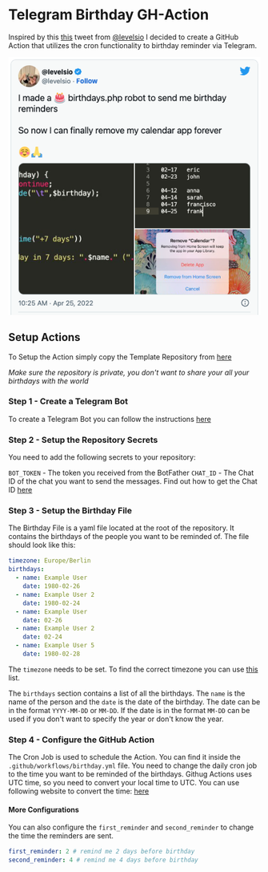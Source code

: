 # Telegram Birthday GH-Action

Inspired by this [this](https://twitter.com/levelsio/status/1518506440939683840) tweet from [@levelsio](hhttps://twitter.com/levelsio) I decided to create a GitHub Action that utilizes the cron functionality to birthday reminder via Telegram.

![Image of Tweet](doc/image.png)
## Setup Actions

To Setup the Action simply copy the Template Repository from [here]()

*Make sure the repository is private, you don't want to share your all your birthdays with the world*

### Step 1 - Create a Telegram Bot

To create a Telegram Bot you can follow the instructions [here](https://core.telegram.org/bots#6-botfather)

### Step 2 - Setup the Repository Secrets

You need to add the following secrets to your repository:

`BOT_TOKEN` - The token you received from the BotFather
`CHAT_ID` - The Chat ID of the chat you want to send the messages. Find out how to get the Chat ID [here](https://stackoverflow.com/questions/32423837/telegram-bot-how-to-get-a-group-chat-id)

### Step 3 - Setup the Birthday File

The Birthday File is a yaml file located at the root of the repository. It contains the birthdays of the people you want to be reminded of. The file should look like this:
```yaml
timezone: Europe/Berlin
birthdays:
  - name: Example User
    date: 1980-02-26
  - name: Example User 2
    date: 1980-02-24
  - name: Example User
    date: 02-26
  - name: Example User 2
    date: 02-24
  - name: Example User 5
    date: 1980-02-28
```

The `timezone` needs to be set. To find the correct timezone you can use [this](https://en.wikipedia.org/wiki/List_of_tz_database_time_zones) list.

The `birthdays` section contains a list of all the birthdays. The `name` is the name of the person and the `date` is the date of the birthday. The date can be in the format `YYYY-MM-DD` or `MM-DD`. If the date is in the format `MM-DD` can be used if you don't want to specify the year or don't know the year.

### Step 4 - Configure the GitHub Action

The Cron Job is used to schedule the Action. You can find it inside the `.github/workflows/birthday.yml` file. You need to change the daily cron job to the time you want to be reminded of the birthdays. Githug Actions uses UTC time, so you need to convert your local time to UTC. You can use following website to convert the time: [here](https://www.timeanddate.com/worldclock/converted.html?p1=0&p2=37)

#### More Configurations
You can also configure the `first_reminder` and `second_reminder` to change the time the reminders are sent. 
```yaml
first_reminder: 2 # remind me 2 days before birthday
second_reminder: 4 # remind me 4 days before birthday
```
